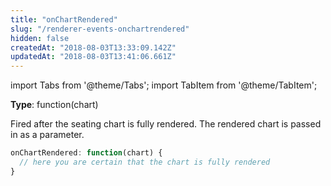 ```yaml
---
title: "onChartRendered"
slug: "/renderer-events-onchartrendered"
hidden: false
createdAt: "2018-08-03T13:33:09.142Z"
updatedAt: "2018-08-03T13:41:06.661Z"
---
```


import Tabs from '@theme/Tabs';
import TabItem from '@theme/TabItem';

**Type**: function(chart)  

Fired after the seating chart is fully rendered. The rendered chart is passed in as a parameter.


```javascript
onChartRendered: function(chart) {
  // here you are certain that the chart is fully rendered
}
```
